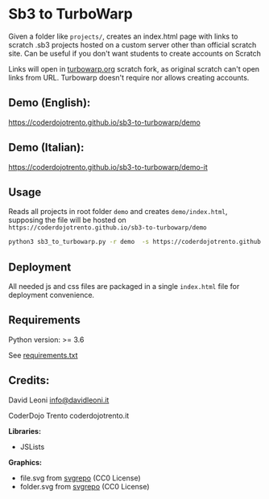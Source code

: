 
# Sb3 to TurboWarp

Given a folder like `projects/`, creates an index.html page with links to scratch .sb3 projects hosted on a custom server other than official scratch site. Can be useful if you don't want students to create accounts on Scratch

Links will open in [turbowarp.org](https://turbowarp.org) scratch fork, as original scratch can't open links from URL. Turbowarp doesn't require nor allows creating accounts.


## Demo (English):

https://coderdojotrento.github.io/sb3-to-turbowarp/demo


## Demo (Italian):

https://coderdojotrento.github.io/sb3-to-turbowarp/demo-it

## Usage

Reads all projects in root folder `demo` and creates `demo/index.html`, supposing the file will be hosted on `https://coderdojotrento.github.io/sb3-to-turbowarp/demo`

```bash
python3 sb3_to_turbowarp.py -r demo  -s https://coderdojotrento.github.io/sb3-to-turbowarp/demo/ 
```


## Deployment

All needed js and css files are packaged in a single `index.html` file for deployment convenience.


## Requirements

Python version: >= 3.6

See [requirements.txt](requirements.txt)



## Credits:

David Leoni  info@davidleoni.it

CoderDojo Trento  coderdojotrento.it


**Libraries:**

- JSLists

**Graphics:**

-  file.svg from [svgrepo](https://www.svgrepo.com/svg/6994/file)      (CC0 License)
-  folder.svg from [svgrepo](https://www.svgrepo.com/svg/22198/folder)   (CC0 License)

